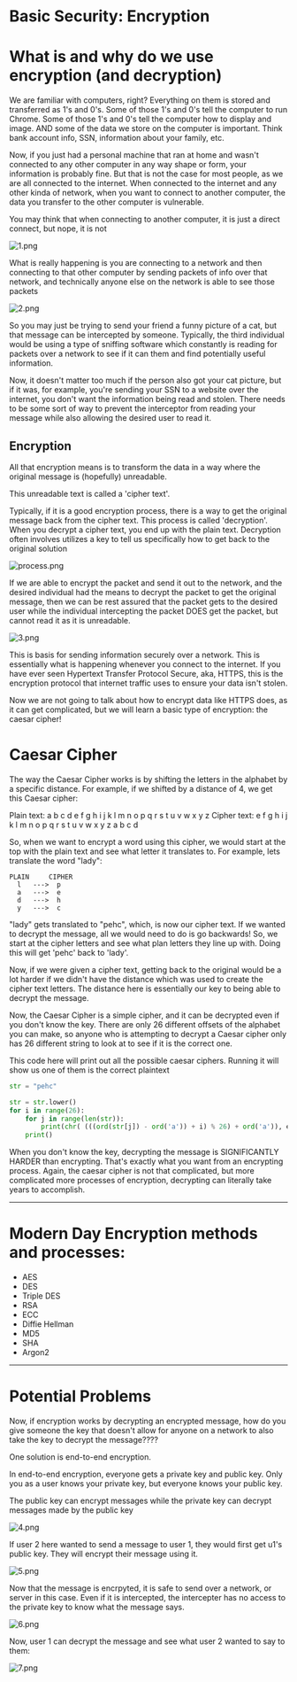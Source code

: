 # Basic Security: Encryption

# What is and why do we use encryption (and decryption)

We are familiar with computers, right? Everything on them is stored and transferred as 1's and 0's.
Some of those 1's and 0's tell the computer to run Chrome. Some of those 1's and 0's tell the computer
how to display and image. AND some of the data we store on the computer is important. Think bank account info,
SSN, information about your family, etc.

Now, if you just had a personal machine that ran at home and wasn't connected to any other computer in any
way shape or form, your information is probably fine. But that is not the case for most people, as we are all
connected to the internet. When connected to the internet and any other kinda of network, when you
want to connect to another computer, the data you transfer to the other computer is vulnerable.


You may think that when connecting to another computer, it is just a direct connect, but nope, it is not

![1.png](assets/1.png)


What is really happening is you are connecting to a network and then connecting to that other
computer by sending packets of info over that network, and technically anyone else on the network is able
to see those packets

![2.png](assets/2.png)

So you may just be trying to send your friend a funny picture of a cat, but that message can be intercepted by someone.
Typically, the third individual would be using a type of sniffing software which constantly is reading for packets
over a network to see if it can them and find potentially useful information.

Now, it doesn't matter too much if the person also got your cat picture, but if it was, for example, you're sending
your SSN to a website over the internet, you don't want the information being read and stolen.
There needs to be some sort of way to prevent the interceptor from reading your message
while also allowing the desired user to read it.

## Encryption
All that encryption means is to transform the data in a way where the original message is (hopefully) unreadable.

This unreadable text is called a 'cipher text'.

Typically, if it is a good encryption process, there is a way to get the original message back from the cipher text.
This process is called 'decryption'. When you decrypt a cipher text, you end up with the plain text. Decryption often
involves utilizes a key to tell us specifically how to get back to the original solution


![process.png](assets/process.png)


If we are able to encrypt the packet and send it out to the network, and the desired individual had the means to
decrypt the packet to get the original message, then we can be rest assured that the packet gets to the desired user
while the individual intercepting the packet DOES get the packet, but cannot read it as it is unreadable.

![3.png](assets/3.png)


This is basis for sending information securely over a network. This is essentially what is happening whenever you
connect to the internet. If you have ever seen Hypertext Transfer Protocol Secure, aka, HTTPS, this is the
encryption protocol that internet traffic uses to ensure your data isn't stolen.

Now we are not going to talk about how to encrypt data like HTTPS does, as it can get complicated, but
we will learn a basic type of encryption: the caesar cipher!

# Caesar Cipher

The way the Caesar Cipher works is by shifting the letters in the alphabet by a specific distance.
For example, if we shifted by a distance of 4, we get this Caesar cipher:

Plain text:  a b c d e f g h i j k l m n o p q r s t u v w x y z
Cipher text: e f g h i j k l m n o p q r s t u v w x y z a b c d

So, when we want to encrypt a word using this cipher, we would start at the top with the plain text and
see what letter it translates to.
For example, lets translate the word "lady":

```
PLAIN     CIPHER
  l   --->  p
  a   --->  e
  d   --->  h
  y   --->  c
```

"lady" gets translated to "pehc", which, is now our cipher text.
If we wanted to decrypt the message, all we would need to do is go backwards! So, we start at the cipher letters
and see what plan letters they line up with. Doing this will get 'pehc' back to 'lady'.

Now, if we were given a cipher text, getting back to the original would be a lot harder if we didn't
have the distance which was used to create the cipher text letters. The distance here is essentially our
key to being able to decrypt the message.

Now, the Caesar Cipher is a simple cipher, and it can be decrypted even if you don't know the key.
There are only 26 different offsets of the alphabet you can make, so anyone who is attempting to decrypt a Caesar cipher
only has 26 different string to look at to see if it is the correct one.

This code here will print out all the possible caesar ciphers. Running it will show us one of them is the correct
plaintext
```python
str = "pehc"

str = str.lower()
for i in range(26):
    for j in range(len(str)):
        print(chr( (((ord(str[j]) - ord('a')) + i) % 26) + ord('a')), end='')
    print()
```
When you don't know the key, decrypting the message is SIGNIFICANTLY HARDER than encrypting. That's exactly
what you want from an encrypting process. Again, the caesar cipher is not that complicated, but more complicated
more processes of encryption, decrypting can literally take years to accomplish.

-----

# Modern Day Encryption methods and processes:

- AES
- DES
- Triple DES
- RSA
- ECC
- Diffie Hellman
- MD5
- SHA
- Argon2

-----


# Potential Problems

Now, if encryption works by decrypting an encrypted message, how do you give someone the key that doesn't allow
for anyone on a network to also take the key to decrypt the message????

One solution is end-to-end encryption.

In end-to-end encryption, everyone gets a private key and public key. Only you as a user knows your private key,
but everyone knows your public key.

The public key can encrypt messages while the private key can decrypt messages made by the public key

![4.png](assets/4.png)

If user 2 here wanted to send a message to user 1, they would first get u1's public key.
They will encrypt their message using it.

![5.png](assets/5.png)

Now that the message is encrpyted, it is safe to send over a network, or server in this case.
Even if it is intercepted, the intercepter has no access to the private key to know what the message
says.

![6.png](assets/6.png)

Now, user 1 can decrypt the message and see what user 2 wanted to say to them:

![7.png](assets/7.png)
